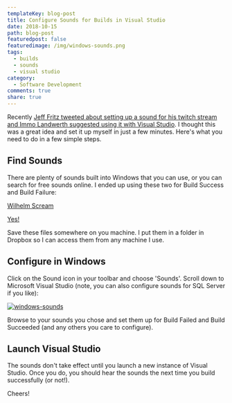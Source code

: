 ```yaml
---
templateKey: blog-post
title: Configure Sounds for Builds in Visual Studio
date: 2018-10-15
path: blog-post
featuredpost: false
featuredimage: /img/windows-sounds.png
tags:
  - builds
  - sounds
  - visual studio
category:
  - Software Development
comments: true
share: true
---
```


Recently [Jeff Fritz tweeted about setting up a sound for his twitch stream and Immo Landwerth suggested using it with Visual Studio](https://twitter.com/csharpfritz/status/1051867245574586369). I thought this was a great idea and set it up myself in just a few minutes. Here's what you need to do in a few simple steps.

## Find Sounds

There are plenty of sounds built into Windows that you can use, or you can search for free sounds online. I ended up using these two for Build Success and Build Failure:

[Wilhelm Scream](https://bigsoundbank.com/detail-0477-wilhelm-scream.html)

[Yes!](http://www.pacdv.com/sounds/voices/yes-1.wav)

Save these files somewhere on you machine. I put them in a folder in Dropbox so I can access them from any machine I use.

## Configure in Windows

Click on the Sound icon in your toolbar and choose 'Sounds'. Scroll down to Microsoft Visual Studio (note, you can also configure sounds for SQL Server if you like):

[![windows-sounds](/img/windows-sounds.png)](http://ardalis.com/wp-content/uploads/2018/10/windows-sounds.png)

Browse to your sounds you chose and set them up for Build Failed and Build Succeeded (and any others you care to configure).

## Launch Visual Studio

The sounds don't take effect until you launch a new instance of Visual Studio. Once you do, you should hear the sounds the next time you build successfully (or not!).

Cheers!
